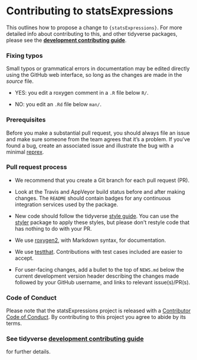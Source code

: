 # Contributing to statsExpressions

This outlines how to propose a change to `{statsExpressions}`. For more detailed
info about contributing to this, and other tidyverse packages, please see the
[**development contributing guide**](https://rstd.io/tidy-contrib).

### Fixing typos

Small typos or grammatical errors in documentation may be edited directly using
the GitHub web interface, so long as the changes are made in the _source_ file.

* YES: you edit a roxygen comment in a `.R` file below `R/`.

* NO: you edit an `.Rd` file below `man/`.

### Prerequisites

Before you make a substantial pull request, you should always file an issue and
make sure someone from the team agrees that it’s a problem. If you’ve found a
bug, create an associated issue and illustrate the bug with a minimal
[reprex](https://www.tidyverse.org/help/#reprex).

### Pull request process

* We recommend that you create a Git branch for each pull request (PR).

* Look at the Travis and AppVeyor build status before and after making changes.
  The `README` should contain badges for any continuous integration services
  used by the package.

* New code should follow the tidyverse [style
  guide](https://style.tidyverse.org). You can use the
  [styler](https://CRAN.R-project.org/package=styler) package to apply these
  styles, but please don't restyle code that has nothing to do with your PR.

* We use [roxygen2](https://cran.r-project.org/package=roxygen2), with Markdown
  syntax, for documentation.

* We use [testthat](https://cran.r-project.org/package=testthat). Contributions
  with test cases included are easier to accept.

* For user-facing changes, add a bullet to the top of `NEWS.md` below the
  current development version header describing the changes made followed by
  your GitHub username, and links to relevant issue(s)/PR(s).

### Code of Conduct

Please note that the statsExpressions project is released with a [Contributor
Code of Conduct](CODE_OF_CONDUCT.md). By contributing to this project you agree
to abide by its terms.

### See tidyverse [development contributing guide](https://rstd.io/tidy-contrib)
for further details.
